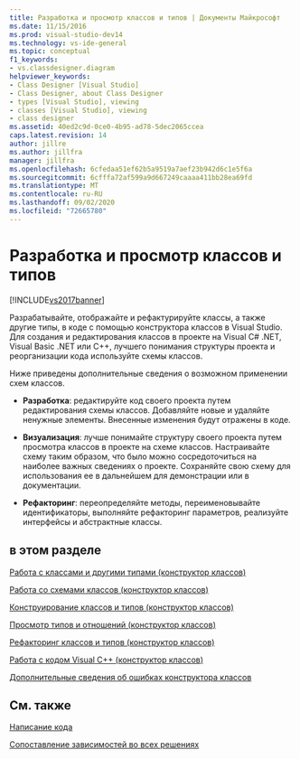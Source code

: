 ```yaml
---
title: Разработка и просмотр классов и типов | Документы Майкрософт
ms.date: 11/15/2016
ms.prod: visual-studio-dev14
ms.technology: vs-ide-general
ms.topic: conceptual
f1_keywords:
- vs.classdesigner.diagram
helpviewer_keywords:
- Class Designer [Visual Studio]
- Class Designer, about Class Designer
- types [Visual Studio], viewing
- classes [Visual Studio], viewing
- class designer
ms.assetid: 40ed2c9d-0ce0-4b95-ad78-5dec2065ccea
caps.latest.revision: 14
author: jillre
ms.author: jillfra
manager: jillfra
ms.openlocfilehash: 6cfedaa51ef62b5a9519a7aef23b942d6c1e5f6a
ms.sourcegitcommit: 6cfffa72af599a9d667249caaaa411bb28ea69fd
ms.translationtype: MT
ms.contentlocale: ru-RU
ms.lasthandoff: 09/02/2020
ms.locfileid: "72665780"
---
```

# <a name="designing-and-viewing-classes-and-types"></a>Разработка и просмотр классов и типов
[!INCLUDE[vs2017banner](../includes/vs2017banner.md)]

Разрабатывайте, отображайте и рефактурируйте классы, а также другие типы, в коде с помощью конструктора классов в Visual Studio. Для создания и редактирования классов в проекте на Visual C# .NET, Visual Basic .NET или C++, лучшего понимания структуры проекта и реорганизации кода используйте схемы классов.

 Ниже приведены дополнительные сведения о возможном применении схем классов.

- **Разработка**: редактируйте код своего проекта путем редактирования схемы классов. Добавляйте новые и удаляйте ненужные элементы. Внесенные изменения будут отражены в коде.

- **Визуализация**: лучше понимайте структуру своего проекта путем просмотра классов в проекте на схеме классов. Настраивайте схему таким образом, что было можно сосредоточиться на наиболее важных сведениях о проекте. Сохраняйте свою схему для использования ее в дальнейшем для демонстрации или в документации.

- **Рефакторинг**: переопределяйте методы, переименовывайте идентификаторы, выполняйте рефакторинг параметров, реализуйте интерфейсы и абстрактные классы.

## <a name="in-this-section"></a>в этом разделе
 [Работа с классами и другими типами (конструктор классов)](../ide/working-with-classes-and-other-types-class-designer.md)

 [Работа со схемами классов (конструктор классов)](../ide/working-with-class-diagrams-class-designer.md)

 [Конструирование классов и типов (конструктор классов)](../ide/designing-classes-and-types-class-designer.md)

 [Просмотр типов и отношений (конструктор классов)](../ide/viewing-types-and-relationships-class-designer.md)

 [Рефакторинг классов и типов (конструктор классов)](../ide/refactoring-classes-and-types-class-designer.md)

 [Работа с кодом Visual C++ (конструктор классов)](../ide/working-with-visual-cpp-code-class-designer.md)

 [Дополнительные сведения об ошибках конструктора классов](../ide/additional-information-about-class-designer-errors.md)

## <a name="related-sections"></a>См. также
 [Написание кода](../ide/writing-code-in-the-code-and-text-editor.md)

 [Сопоставление зависимостей во всех решениях](../modeling/map-dependencies-across-your-solutions.md)
